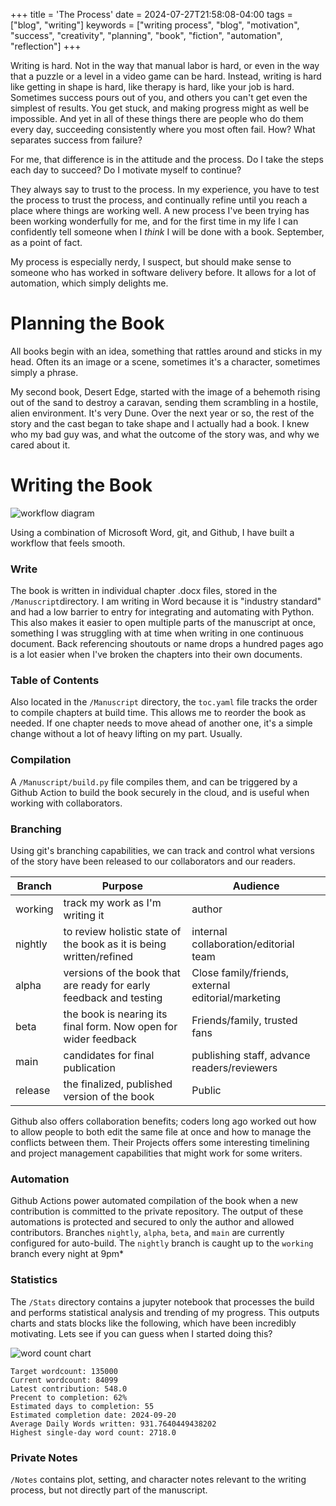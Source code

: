 +++
title = 'The Process'
date = 2024-07-27T21:58:08-04:00
tags = ["blog", "writing"]
keywords = ["writing process", "blog", "motivation", "success", "creativity", "planning", "book", "fiction", "automation", "reflection"]
+++

Writing is hard. Not in the way that manual labor is hard, or even in the way that a puzzle or a level in a video game can be hard. Instead, writing is hard like getting in shape is hard, like therapy is hard, like your job is hard. Sometimes success pours out of you, and others you can't get even the simplest of results. You get stuck, and making progress might as well be impossible. And yet in all of these things there are people who do them every day, succeeding consistently where you most often fail. How? What separates success from failure?

For me, that difference is in the attitude and the process. Do I take the steps each day to succeed? Do I motivate myself to continue?

They always say to trust to the process. In my experience, you have to test the process to trust the process, and continually refine until you reach a place where things are working well. A new process I've been trying has been working wonderfully for me, and for the first time in my life I can confidently tell someone when I *think* I will be done with a book. September, as a point of fact.

My process is especially nerdy, I suspect, but should make sense to someone who has worked in software delivery before. It  allows for a lot of automation, which simply delights me.

# Planning the Book

All books begin with an idea, something that rattles around and sticks in my head. Often its an image or a scene, sometimes it's a character, sometimes simply a phrase.

My second book, Desert Edge, started with the image of a behemoth rising out of the sand to destroy a caravan, sending them scrambling in a hostile, alien environment. It's very Dune. Over the next year or so, the rest of the story and the cast began to take shape and I actually had a book. I knew who my bad guy was, and what the outcome of the story was, and why we cared about it.

# Writing the Book

![workflow diagram](/images/Workflow%20Diagram.png)

Using a combination of Microsoft Word, git, and Github, I have built a workflow that feels smooth.

### Write 
The book is written in individual chapter .docx files, stored in the `/Manuscript`directory. I am writing in Word because it is "industry standard" and had a low barrier to entry for integrating and automating with Python. This also makes it easier to open multiple parts of the manuscript at once, something I was struggling with at time when writing in one continuous document. Back referencing shoutouts or name drops a hundred pages ago is a lot easier when I've broken the chapters into their own documents.

### Table of Contents
Also located in the `/Manuscript` directory, the `toc.yaml` file tracks the order to compile chapters at build time. This allows me to reorder the book as needed. If one chapter needs to move ahead of another one, it's a simple change without a lot of heavy lifting on my part. Usually.

### Compilation
A `/Manuscript/build.py` file compiles them, and can be triggered by a Github Action to build the book securely in the cloud, and is useful when working with collaborators.

### Branching
Using git's branching capabilities, we can track and control what versions of the story have been released to our collaborators and our readers.

| Branch | Purpose | Audience |
| ------ | ------- | -------- |
| working | track my work as I'm writing it | author |
| nightly | to review holistic state of the book as it is being written/refined | internal collaboration/editorial team |
| alpha | versions of the book that are ready for early feedback and testing | Close family/friends, external editorial/marketing |
| beta | the book is nearing its final form. Now open for wider feedback | Friends/family, trusted fans |
| main | candidates for final publication | publishing staff, advance readers/reviewers |
| release | the finalized, published version of the book | Public |

Github also offers collaboration benefits; coders long ago worked out how to allow people to both edit the same file at once and how to manage the conflicts between them. Their Projects offers some interesting timelining and project management capabilities that might work for some writers.

### Automation
Github Actions power automated compilation of the book when a new contribution is committed to the private repository. The output of these automations is protected and secured to only the author and allowed contributors. Branches `nightly`, `alpha`, `beta`, and `main` are currently configured for auto-build. The `nightly` branch is caught up to the `working` branch every night at 9pm*

### Statistics
The `/Stats` directory contains a jupyter notebook that processes the build and performs statistical analysis and trending of my progress. This outputs charts and stats blocks like the following, which have been incredibly motivating. Lets see if you can guess when I started doing this?

![word count chart](/images/word_count_progress.png)
```
Target wordcount: 135000
Current wordcount: 84099
Latest contribution: 548.0
Precent to completion: 62%
Estimated days to completion: 55
Estimated completion date: 2024-09-20
Average Daily Words written: 931.7640449438202
Highest single-day word count: 2718.0
```

### Private Notes
`/Notes` contains plot, setting, and character notes relevant to the writing process, but not directly part of the manuscript.